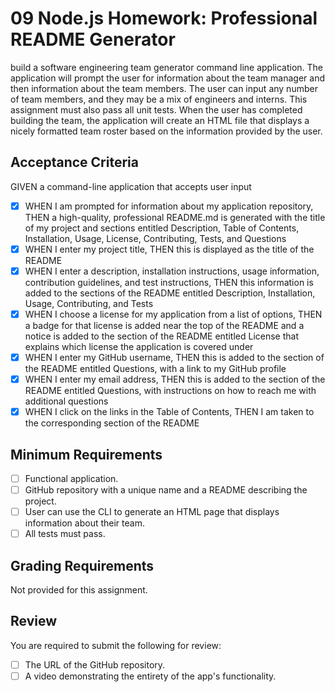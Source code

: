# 09 Node.js Homework: Professional README Generator

build a software engineering team generator command line application. The application will prompt the user for information about the team manager and then information about the team members. The user can input any number of team members, and they may be a mix of engineers and interns. This assignment must also pass all unit tests. When the user has completed building the team, the application will create an HTML file that displays a nicely formatted team roster based on the information provided by the user.

## Acceptance Criteria

GIVEN a command-line application that accepts user input

- [X] WHEN I am prompted for information about my application repository, THEN a high-quality, professional README.md is generated with the title of my project and sections entitled Description, Table of Contents, Installation, Usage, License, Contributing, Tests, and Questions
- [X] WHEN I enter my project title, THEN this is displayed as the title of the README
- [X] WHEN I enter a description, installation instructions, usage information, contribution guidelines, and test instructions, THEN this information is added to the sections of the README entitled Description, Installation, Usage, Contributing, and Tests
- [X] WHEN I choose a license for my application from a list of options, THEN a badge for that license is added near the top of the README and a notice is added to the section of the README entitled License that explains which license the application is covered under
- [X] WHEN I enter my GitHub username, THEN this is added to the section of the README entitled Questions, with a link to my GitHub profile
- [X] WHEN I enter my email address, THEN this is added to the section of the README entitled Questions, with instructions on how to reach me with additional questions
- [X] WHEN I click on the links in the Table of Contents, THEN I am taken to the corresponding section of the README

## Minimum Requirements

- [ ] Functional application.
- [ ] GitHub repository with a unique name and a README describing the project.
- [ ] User can use the CLI to generate an HTML page that displays information about their team.
- [ ] All tests must pass.

## Grading Requirements

Not provided for this assignment.

## Review

You are required to submit the following for review:

- [ ] The URL of the GitHub repository.
- [ ] A video demonstrating the entirety of the app's functionality.

